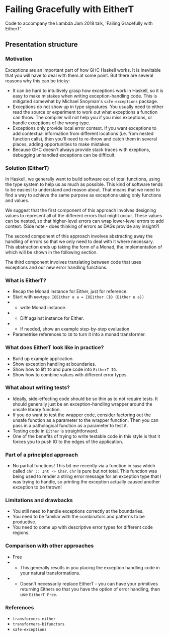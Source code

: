 # Failing Gracefully with EitherT

Code to accompany the Lambda Jam 2018 talk, 'Failing Gracefully with EitherT'.

## Presentation structure

### Motivation

Exceptions are an important part of how GHC Haskell works. It is inevitable that
you will have to deal with them at some point. But there are several reasons why
this can be tricky:

* It can be hard to intuitively grasp how exceptions work in Haskell, so it is
  easy to make mistakes when writing exception-handling code. This is mitigated
  somewhat by Michael Snoyman's `safe-exceptions` package.
* Exceptions do not show up in type signatures. You usually need to either read
  the source or experiment to work out what exceptions a function can throw. The
  compiler will not help you if you miss exceptions, or handle execptions of the
  wrong type.
* Exceptions only provide local error context. If you want exceptions to add
  contextual information from different locations (i.e. from nested function
  calls), then you'll need to re-throw and catch them in several places, adding
  opportunities to make mistakes.
* Because GHC doesn't always provide stack traces with exeptions, debugging
  unhandled exceptions can be difficult.

### Solution (EitherT)

In Haskell, we generally want to build software out of total functions, using
the type system to help us as much as possible. This kind of software tends to
be easiest to understand and reason about. That means that we need to find a way
to achieve the same purpose as exceptions using only functions and values.

We suggest that the first component of this approach involves designing values
to represent all of the different errors that might occur. These values can be
nested, so that higher-level errors can wrap lower-level errors to add context.
(Side note - does thinking of errors as DAGs provide any insight?)

The second component of this approach involves abstracting away the handling of
errors so that we only need to deal with it where necessary.  This abstraction
ends up taking the form of a Monad, the implementation of which will be shown in
the following section.

The third component involves translating between code that uses exceptions and
our new error handling functions.

### What is EitherT?

* Recap the Monad instance for Either, just for reference.
* Start with `newtype IOEither e a = IOEither (IO (Either e a))`
* * write Monad instance.
* * Diff against instance for Either.
* * If needed, show an example step-by-step evaluation.
* Parametrise references to `IO` to turn it into a monad transformer.

### What does EitherT look like in practice?

* Build up example application.
* Show exception handling at boundaries.
* Show how to lift `IO` and pure code into `EitherT IO`.
* Show how to combine values with different error types.

### What about writing tests?

* Ideally, side-effecting code should be so thin as to not require tests. It
  should generally just be an exception-handling wrapper around the unsafe
  library function.
* If you do want to test the wrapper code, consider factoring out the unsafe
  function as a parameter to the wrapper function. Then you can pass in a
  pathological function as a parameter to test it.
* Testing code in `Either` is straightforward.
* One of the benefits of trying to write testable code in this style is that it
  forces you to push IO to the edges of the application.

### Part of a principled approach

* No partial functions! This bit me recently via a function in `base` which
  called `chr :: Int -> Char`. `chr` is pure but not total. This function was
  being used to render a string error message for an exception type that I was
  trying to handle, so printing the exception actually caused another exception
  to be thrown! 

### Limitations and drawbacks

* You still need to handle exceptions correctly at the boundaries.
* You need to be familiar with the combinators and patterns to be productive.
* You need to come up with descriptive error types for different code regions.

### Comparison with other approaches

* Free
* * This generally results in you placing the exception handling code in
   your natural transformations.
* * Doesn't necessarily replace EitherT - you can have your primitives returning
   Eithers so that you have the option of error handling, then use `EitherT
   Free`.

### References

* `transformers-either`
* `transformers-bifunctors`
* `safe-exceptions`

